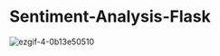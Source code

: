 # Sentiment-Analysis-Flask
![ezgif-4-0b13e50510](https://github.com/thuantv503/Sentiment-Analysis-Flask/assets/144916667/bdae06d9-83d9-4a84-be8b-b6a9e442bd66)
